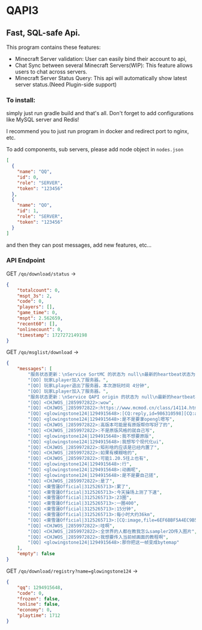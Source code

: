# QAPI3
## Fast, SQL-safe Api.
This program contains these features:
- Minecraft Server validation: User can easily bind their account to api,
- Chat Sync between several Minecraft Servers(WIP): This feature allows users to chat across servers.
- Minecraft Server Status Query: This api will automatically show latest server status.(Need Plugin-side support)

### To install:
    
simply just run gradle build and that's all. Don't forget to add configurations like MySQL server and Redis!

I recommend you to just run program in docker and redirect port to nginx, etc.

To add components, sub servers, please add node object in `nodes.json`

```JSON
[
  {
    "name": "QQ",
    "id": 0,
    "role": "SERVER",
    "token": "123456"
  },
  {
    "name": "QO",
    "id": 1,
    "role": "SERVER",
    "token": "123456"
  }
]
```

and then they can post messages, add new features, etc...

### API Endpoint

GET `/qo/download/status` -> 
``` JSON
{
    "totalcount": 0,
    "mspt_3s": 2,
    "code": 0,
    "players": [],
    "game_time": 0,
    "mspt": 2.562659,
    "recent60": [],
    "onlinecount": 0,
    "timestamp": 1727272149198
}
```

GET `/qo/msglist/download` -> 
```JSON
{
    "messages": [
        "服务状态更新：\nService SortMC 的状态为 null\n最新的heartbeat状态为： 1 延迟 77ms",
        "[QO] 玩家Lplayer加入了服务器。",
        "[QO] 玩家Lplayer退出了服务器，本次游玩时间 4分钟",
        "[QO] 玩家Lplayer加入了服务器。",
        "服务状态更新：\nService QAPI origin 的状态为 null\n最新的heartbeat状态为： 0 延迟 0ms",
        "[QQ] <CHJWOS_|2859972822>:wow",
        "[QQ] <CHJWOS_|2859972822>:https://www.mcmod.cn/class/14114.html",
        "[QQ] <glowingstone124|1294915648>:[CQ:reply,id=986310598][CQ:at,qq=2859972822,name=CHJWOS_] fabric mod自定义gui的话",
        "[QQ] <glowingstone124|1294915648>:是不是要拿opengl嗯写",
        "[QQ] <CHJWOS_|2859972822>:高版本可能是有原版帮你写好了的",
        "[QQ] <CHJWOS_|2859972822>:不是原版风格的就自己写",
        "[QQ] <glowingstone124|1294915648>:我不想要原版",
        "[QQ] <glowingstone124|1294915648>:我想写个现代化ui",
        "[QQ] <CHJWOS_|2859972822>:矩形啥的应该是已经内置了",
        "[QQ] <CHJWOS_|2859972822>:如果有模糊啥的",
        "[QQ] <CHJWOS_|2859972822>:可能1.20.5往上也有",
        "[QQ] <glowingstone124|1294915648>:行",
        "[QQ] <glowingstone124|1294915648>:动画呢",
        "[QQ] <glowingstone124|1294915648>:是不是要自己搓",
        "[QQ] <CHJWOS_|2859972822>:是了",
        "[QQ] <東雪蓮Official|3125265713>:累了",
        "[QQ] <東雪蓮Official|3125265713>:今天操场上测了下速",
        "[QQ] <東雪蓮Official|3125265713>:23圈",
        "[QQ] <東雪蓮Official|3125265713>:一圈400",
        "[QQ] <東雪蓮Official|3125265713>:15分钟",
        "[QQ] <東雪蓮Official|3125265713>:每小时大约36km",
        "[QQ] <東雪蓮Official|3125265713>:[CQ:image,file=6EF6BBF5A4EC9B58B3754A1E7836C689.jpg,subType=1,url=https://multimedia.nt.qq.com.cn/download?appid=1407&amp;fileid=CgozMTI1MjY1NzEzEhT-HH8woFCrx7llrTrMAfDy9YbiQBiutiMg_woo9s29x5beiAMyBHByb2RQgL2jAQ&amp;spec=0&amp;rkey=CAMSKMa3OFokB_TlE5oz_MZGn_1PxOOLL_sQeAG7OFPt_2onFxvUsjDhYv0,file_size=580398]",
        "[QQ] <CHJWOS_|2859972822>:哇啊",
        "[QQ] <CHJWOS_|2859972822>:全世界的人都在教我怎么sampler2D传入图片",
        "[QQ] <CHJWOS_|2859972822>:我想要传入当前帧画面的教程啊",
        "[QQ] <glowingstone124|1294915648>:那你把这一帧变成bytemap"
    ],
    "empty": false
}
```

GET `/qo/download/registry?name=glowingstone124` -> 
```JSON
{
    "qq": 1294915648,
    "code": 0,
    "frozen": false,
    "online": false,
    "economy": 0,
    "playtime": 1712
}
```

